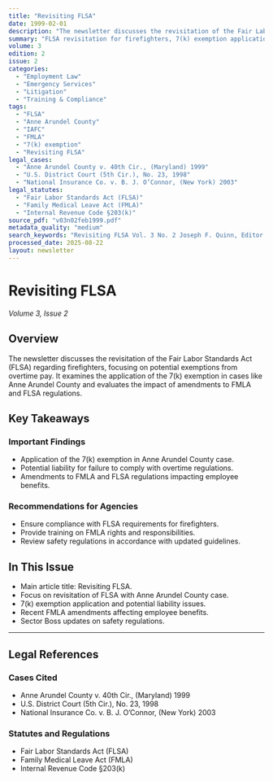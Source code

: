 ```yaml
---
title: "Revisiting FLSA"
date: 1999-02-01
description: "The newsletter discusses the revisitation of the Fair Labor Standards Act (FLSA) regarding firefighters, focusing on potential exemptions from overtime pay. It examines the application of the 7(k) exemption in cases like Anne Arundel County and evaluates the impact of amendments to FMLA and FLSA regulations."
summary: "FLSA revisitation for firefighters, 7(k) exemption applications, Anne Arundel County case analysis, and FMLA amendments."
volume: 3
edition: 2
issue: 2
categories:
  - "Employment Law"
  - "Emergency Services"
  - "Litigation"
  - "Training & Compliance"
tags:
  - "FLSA"
  - "Anne Arundel County"
  - "IAFC"
  - "FMLA"
  - "7(k) exemption"
  - "Revisiting FLSA"
legal_cases:
  - "Anne Arundel County v. 40th Cir., (Maryland) 1999"
  - "U.S. District Court (5th Cir.), No. 23, 1998"
  - "National Insurance Co. v. B. J. O’Connor, (New York) 2003"
legal_statutes:
  - "Fair Labor Standards Act (FLSA)"
  - "Family Medical Leave Act (FMLA)"
  - "Internal Revenue Code §203(k)"
source_pdf: "v03n02feb1999.pdf"
metadata_quality: "medium"
search_keywords: "Revisiting FLSA Vol. 3 No. 2 Joseph F. Quinn, Editor: Firehouse Lawyer (3rd Circuit U.S. Court of Appeals) Page 1: Firefighters are engaged in firefighting activities and the discussion continues on w..."
processed_date: 2025-08-22
layout: newsletter
---
```


# Revisiting FLSA

*Volume 3, Issue 2*

## Overview

The newsletter discusses the revisitation of the Fair Labor Standards Act (FLSA) regarding firefighters, focusing on potential exemptions from overtime pay. It examines the application of the 7(k) exemption in cases like Anne Arundel County and evaluates the impact of amendments to FMLA and FLSA regulations.

## Key Takeaways

### Important Findings

- Application of the 7(k) exemption in Anne Arundel County case.
- Potential liability for failure to comply with overtime regulations.
- Amendments to FMLA and FLSA regulations impacting employee benefits.

### Recommendations for Agencies

- Ensure compliance with FLSA requirements for firefighters.
- Provide training on FMLA rights and responsibilities.
- Review safety regulations in accordance with updated guidelines.

## In This Issue

- Main article title: Revisiting FLSA.
- Focus on revisitation of FLSA with Anne Arundel County case.
- 7(k) exemption application and potential liability issues.
- Recent FMLA amendments affecting employee benefits.
- Sector Boss updates on safety regulations.

---

## Legal References

### Cases Cited

- Anne Arundel County v. 40th Cir., (Maryland) 1999
- U.S. District Court (5th Cir.), No. 23, 1998
- National Insurance Co. v. B. J. O’Connor, (New York) 2003

### Statutes and Regulations

- Fair Labor Standards Act (FLSA)
- Family Medical Leave Act (FMLA)
- Internal Revenue Code §203(k)

